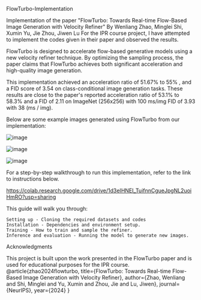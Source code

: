 FlowTurbo-Implementation

Implementation of the paper "FlowTurbo: Towards Real-time Flow-Based Image Generation with Velocity Refiner"
By Wenliang Zhao, Minglei Shi, Xumin Yu, Jie Zhou, Jiwen Lu
For the IPR course project, I have attempted to implement the codes given in their paper and observed the results.

FlowTurbo is designed to accelerate flow-based generative models using a new velocity refiner technique. By optimizing the sampling process, the paper claims that FlowTurbo achieves both significant acceleration and high-quality image generation.

This implementation achieved an acceleration ratio of 51.67% to 55% , and a FID score of 3.54 on class-conditional image generation tasks. These results are close to the paper's reported acceleration ratio of 53.1% to 58.3% and a FID of 2.11 on ImageNet (256x256) with 100 ms/img  FID of 3.93 with 38 (ms / img).

Below are some example images generated using FlowTurbo from our implementation:

![image](https://github.com/user-attachments/assets/c236b4c0-70a2-44fb-aa12-9a591001dc4d)


![image](https://github.com/user-attachments/assets/f9f3f3f3-a4e1-4d4d-bc06-593a7b0dcd94)

![image](https://github.com/user-attachments/assets/a9701128-87cd-4f53-8c4f-e6ce0aa740b3)

For a step-by-step walkthrough to run this implementation, refer to the link to instructions below.

https://colab.research.google.com/drive/1d3eIHNEI_TuifnnCgueJpgNL2uoiHmRO?usp=sharing

This guide will walk you through:

    Setting up - Cloning the required datasets and codes
    Installation - Dependencies and environment setup.
    Training - How to train and sample the refiner.
    Inference and evaluation - Running the model to generate new images.

Acknowledgments

This project is built upon the work presented in the FlowTurbo paper and is used for educational purposes for the IPR course.
@article{zhao2024flowturbo,
  title={FlowTurbo: Towards Real-time Flow-Based Image Generation with Velocity Refiner},
  author={Zhao, Wenliang and Shi, Minglei and Yu, Xumin and Zhou, Jie and Lu, Jiwen},
  journal={NeurIPS},
  year={2024}
}
